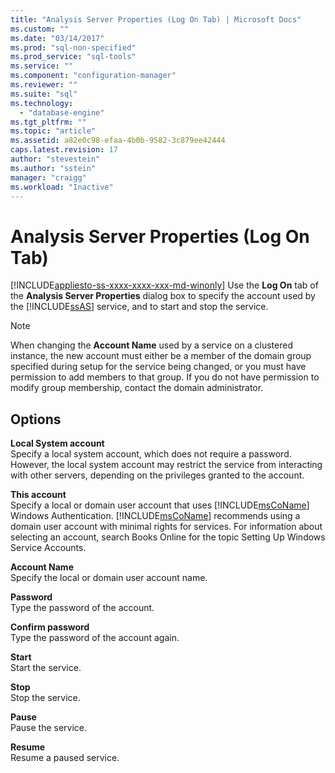```yaml
---
title: "Analysis Server Properties (Log On Tab) | Microsoft Docs"
ms.custom: ""
ms.date: "03/14/2017"
ms.prod: "sql-non-specified"
ms.prod_service: "sql-tools"
ms.service: ""
ms.component: "configuration-manager"
ms.reviewer: ""
ms.suite: "sql"
ms.technology: 
  - "database-engine"
ms.tgt_pltfrm: ""
ms.topic: "article"
ms.assetid: a82e0c98-efaa-4b0b-9582-3c879ee42444
caps.latest.revision: 17
author: "stevestein"
ms.author: "sstein"
manager: "craigg"
ms.workload: "Inactive"
---
```

# Analysis Server Properties (Log On Tab)
[!INCLUDE[appliesto-ss-xxxx-xxxx-xxx-md-winonly](../../includes/appliesto-ss-xxxx-xxxx-xxx-md-winonly.md)]
  Use the **Log On** tab of the **Analysis Server Properties** dialog box to specify the account used by the [!INCLUDE[ssAS](../../includes/ssas-md.md)] service, and to start and stop the service.  
  
> [!NOTE]  
>  When changing the **Account Name** used by a service on a clustered instance, the new account must either be a member of the domain group specified during setup for the service being changed, or you must have permission to add members to that group. If you do not have permission to modify group membership, contact the domain administrator.  
  
## Options  
 **Local System account**  
 Specify a local system account, which does not require a password. However, the local system account may restrict the service from interacting with other servers, depending on the privileges granted to the account.  
  
 **This account**  
 Specify a local or domain user account that uses [!INCLUDE[msCoName](../../includes/msconame-md.md)] Windows Authentication. [!INCLUDE[msCoName](../../includes/msconame-md.md)] recommends using a domain user account with minimal rights for services. For information about selecting an account, search Books Online for the topic Setting Up Windows Service Accounts.  
  
 **Account Name**  
 Specify the local or domain user account name.  
  
 **Password**  
 Type the password of the account.  
  
 **Confirm password**  
 Type the password of the account again.  
  
 **Start**  
 Start the service.  
  
 **Stop**  
 Stop the service.  
  
 **Pause**  
 Pause the service.  
  
 **Resume**  
 Resume a paused service.  
  
  
